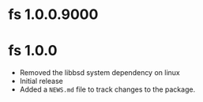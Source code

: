 # fs 1.0.0.9000

# fs 1.0.0

* Removed the libbsd system dependency on linux
* Initial release
* Added a `NEWS.md` file to track changes to the package.
